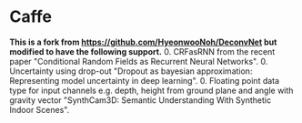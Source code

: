 # Caffe 
**This is a fork from https://github.com/HyeonwooNoh/DeconvNet but modified to have the following support.**
  0. CRFasRNN from the recent paper "Conditional Random Fields as Recurrent Neural Networks". 
  0. Uncertainty using drop-out "Dropout as bayesian approximation: Representing model uncertainty in deep learning".
  0. Floating point data type for input channels e.g. depth, height from ground plane and angle with gravity vector "SynthCam3D: Semantic Understanding With Synthetic Indoor Scenes".

